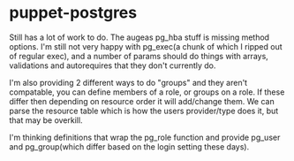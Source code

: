 puppet-postgres
===============

Still has a lot of work to do.  The augeas pg_hba stuff is missing method options.
I'm still not very happy with pg_exec(a chunk of which I ripped out of regular exec), 
and a number of params should do things with arrays, validations and autorequires that 
they don't currently do.

I'm also providing 2 different ways to do "groups" and they aren't compatable, you can define
members of a role, or groups on a role.  If these differ then depending on resource order it will
add/change them.  We can parse the resource table which is how the users provider/type does it, but
that may be overkill.

I'm thinking definitions that wrap the pg_role function and provide pg_user and pg_group(which differ based on the
login setting these days).

